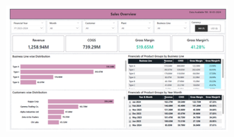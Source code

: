 ![image](https://github.com/jainmohit02/Sales_Analytic_Dashboard_power_bi/blob/main/Sales%20Overview.png)

